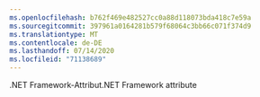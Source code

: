 ```yaml
---
ms.openlocfilehash: b762f469e482527cc0a88d118073bda418c7e59a
ms.sourcegitcommit: 397961a0164281b579f68064c3bb66c071f374d9
ms.translationtype: MT
ms.contentlocale: de-DE
ms.lasthandoff: 07/14/2020
ms.locfileid: "71138689"
---
```

<span data-ttu-id="7d81d-101">.NET Framework-Attribut</span><span class="sxs-lookup"><span data-stu-id="7d81d-101">.NET Framework attribute</span></span>